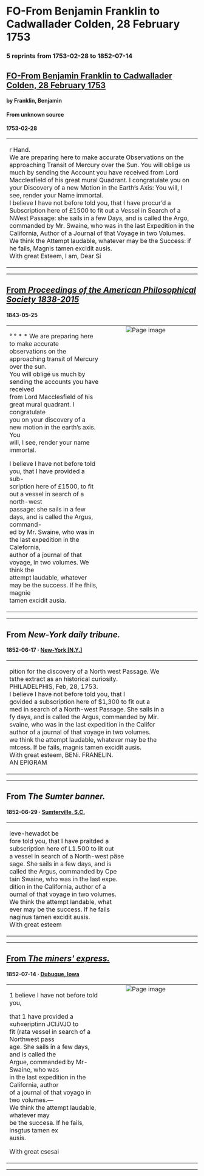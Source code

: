 
# FO-From Benjamin Franklin to Cadwallader Colden, 28 February 1753

### 5 reprints from 1753-02-28 to 1852-07-14

## [FO-From Benjamin Franklin to Cadwallader Colden, 28 February 1753](https://founders.archives.gov/documents/Franklin/01-04-02-0158)

#### by Franklin, Benjamin

#### From unknown source

#### 1753-02-28

<table style="width: 100%;"><tr><td style="width: 50%">

r Hand.  
We are preparing here to make accurate Observations on the approaching Transit of Mercury over the Sun. You will oblige us much by sending the Account you have received from Lord Macclesfield of his great mural Quadrant. I congratulate you on your Discovery of a new Motion in the Earth’s Axis: You will, I see, render your Name immortal.  
I believe I have not before told you, that I have procur’d a Subscription here of £1500 to fit out a Vessel in Search of a NWest Passage: she sails in a few Days, and is called the Argo, commanded by Mr. Swaine, who was in the last Expedition in the California, Author of a Journal of that Voyage in two Volumes. We think the Attempt laudable, whatever may be the Success: if he fails, Magnis tamen excidit ausis.  
With great Esteem, I am, Dear Si
</td></tr></table>

---

## [From _Proceedings of the American Philosophical Society 1838-2015_](https://archive.org/details/sim_proceedings-of-the-american-philosophical-society_may-25-30-1843_3_27/page/n172/mode/1up?view=theater)

#### 1843-05-25

<table style="width: 100%;"><tr><td style="width: 50%">

  
° ° * * We are preparing here to make accurate  
observations on the approaching transit of Mercury over the sun.  
You will obligé us much by sending the accounts you have received  
from Lord Macclesfield of his great mural quadrant. I congratulate  
you on your discovery of a new motion in the earth’s axis. You  
will, I see, render your name immortal.  
  
I believe I have not before told you, that I have provided a sub-  
scription here of £1500, to fit out a vessel in search of a north-west  
passage: she sails in a few days, and is called the Argus, command-  
ed by Mr. Swaine, who was in the last expedition in the Calefornia,  
author of a journal of that voyage, in two volumes. We think the  
attempt laudable, whatever may be the success. If he fhils, magnie  
tamen excidit ausia.
</td><td style="width: 50%; max-height: 75%; margin: auto; display: block;">
<img alt="Page image" src="https://iiif.archive.org/iiif/sim_proceedings-of-the-american-philosophical-society_may-25-30-1843_3_27&#0036;172/pct:10.541667,23.838926,61.708333,21.610738/600,/0/default.jpg"/>
</td>
</tr></table>

---

## From _New-York daily tribune._

#### 1852-06-17 &middot; [New-York [N.Y.]](http://dbpedia.org/resource/New_York_City)

<table style="width: 100%;"><tr><td style="width: 50%">

  
pition for the discovery of a North west Passage. We  
tsthe extract as an historical curiosity.  
PHILADELPHIS, Feb, 28, 1753.  
I believe I have not before told you, that I  
govided a subscription here of $1,300 to fit out a  
med in search of a North-west Passage. She sails in a  
fy days, and is called the Argus, commanded by Mir.  
svaine, who was in the last expedition in the Califor  
 author of a journal of that voyage in two volumes.  
we think the attempt laudable, whatever may be the  
mtcess. If be fails, magnis tamen excidit ausis.­  
With great esteem, BENi. FRANELIN.  
AN EPIGRAM
</td></tr></table>

---

## From _The Sumter banner._

#### 1852-06-29 &middot; [Sumterville, S.C.](http://dbpedia.org/resource/Sumter%2C_South_Carolina)

<table style="width: 100%;"><tr><td style="width: 50%">

  
ieve-hewadot be­  
fore told you, that I have praitded a  
subscription here of L1.500 to lit out  
a vessel in search of a North-west päse  
sage. She sails in a few days, and is  
called the Argus, commanded by Cpe  
tain Swaine, who was in the last expe.­  
dition in the California, author of a  
ournal of that voyage in two volumes.  
We think the attempt landable, what  
ever may be the success. If he fails  
naginus tamen excidit ausis.  
With great esteem
</td></tr></table>

---

## [From _The miners' express._](https://chroniclingamerica.loc.gov/lccn/sn86083363/1852-07-14/ed-1/seq-4)

#### 1852-07-14 &middot; [Dubuque, Iowa](http://dbpedia.org/resource/Dubuque%2C_Iowa)

<table style="width: 100%;"><tr><td style="width: 50%">

  
1 believe I have not before told you,  
  
that 1 have provided a «uh«eriptinn JCl.iVJO to  
fit (rata vessel in search of a Northwest pass­  
age. She sails in a few days, and is called the  
Argue, commanded by Mr- Swaine, who was  
in the last expedition in the California, author  
of a journal of that voyago in two volumes.—  
We think the attempt laudable, whatever may  
be the succesa. If he fails, insgtus tamen ex  
ausis.  
  
With great csesai
</td><td style="width: 50%; max-height: 75%; margin: auto; display: block;">
<img alt="Page image" src="https://chroniclingamerica.loc.gov/iiif/2/iahi_abra_ver01%2Fdata%2Fsn86083363%2F00415668831%2F1852071401%2F0196.jp2/pct:6.605630,71.911856,10.749709,4.118560/!600,600/0/default.jpg"/>
</td>
</tr></table>

---

